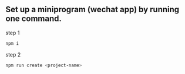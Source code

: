 ## Set up a miniprogram (wechat app) by running one command.

step 1
```bash
npm i
```

step 2
```bash
npm run create <project-name>
```
